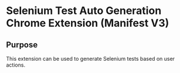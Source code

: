 # Selenium Test Auto Generation Chrome Extension (Manifest V3)

## Purpose

This extension can be used to generate Selenium tests based on user actions.


